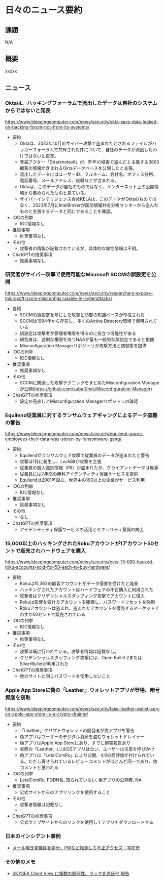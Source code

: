 # 日々のニュース要約

## 課題

N/A

## 概要

xxxxx

## ニュース

### Oktaは、ハッキングフォーラムで流出したデータは自社のシステムからではないと発表
https://www.bleepingcomputer.com/news/security/okta-says-data-leaked-on-hacking-forum-not-from-its-systems/

- 要約
    - Oktaは、2023年10月のサイバー攻撃で盗まれたとされるファイルがハッカーフォーラムで共有された件について、自社のデータが流出したわけではないと否定。
    - 脅威アクター「Ddarknotevil」が、昨年の侵害で盗んだと主張する3800顧客の情報が含まれるOktaデータベースを公開したと主張。
    - 流出したデータにはユーザーID、フルネーム、会社名、オフィス住所、電話番号、メールアドレス、役職などが含まれる。
    - Oktaは、このデータが自社のものではなく、インターネット上の公開情報から集められたものと見ている。
    - サイバーインテリジェンス会社KELAは、このデータがOktaのものではなく、2023年7月にIntelBrokerが国防情報共有分析センターから盗んだものと主張するデータと同じであることを確認。
- IOCの列挙
    - IOC情報なし
- 推奨事項
    - 推奨事項なし
- その他
    - 攻撃者の情報が記載されているが、具体的な属性情報は不明。
- ChatGPTの推奨事項
    - 推奨事項なし

### 研究者がサイバー攻撃で使用可能なMicrosoft SCCMの誤設定を公開
https://www.bleepingcomputer.com/news/security/researchers-expose-microsoft-sccm-misconfigs-usable-in-cyberattacks/

- 要約
    - SCCMの誤設定を基にした攻撃と防御の知識ベースが作成された
    - SCCMは1994年から存在し、多くのActive Directory環境で使用されている
    - 誤設定は攻撃者が管理者権限を得るのに役立つ可能性がある
    - 研究者は、過剰な権限を持つNAAが最も一般的な誤設定であると指摘
    - Misconfiguration Managerリポジトリが攻撃方法と防御策を提供
- IOCの列挙
    - IOC情報なし
- 推奨事項
    - 推奨事項なし
- その他
    - SCCMに関連した攻撃テクニックをまとめたMisconfiguration Managerが公開(https://github.com/subat0mik/Misconfiguration-Manager)
- ChatGPTの推奨事項
    - 設定の見直しとMisconfiguration Managerリポジトリの確認

### Equilend従業員に対するランサムウェアギャングによるデータ盗難の警告
https://www.bleepingcomputer.com/news/security/equilend-warns-employees-their-data-was-stolen-by-ransomware-gang/

- 要約
    - Equilendがランサムウェア攻撃で従業員のデータが盗まれたと警告
    - 攻撃は1月に発生し、LockBitが攻撃を主張
    - 従業員の個人識別情報（PII）が盗まれたが、クライアントデータは無事
    - 従業員には2年間の無料アイデンティティ保護サービスを提供
    - Equilendは2001年設立、世界中の190以上の企業がサービス利用
- IOCの列挙
    - IOC情報なし
- 推奨事項
    - 推奨事項なし
- その他
    - なし
- ChatGPTの推奨事項
    - アイデンティティ保護サービスの活用とセキュリティ意識の向上

### 15,000以上のハッキングされたRokuアカウントが1アカウント50セントで販売されハードウェアを購入
https://www.bleepingcomputer.com/news/security/over-15-000-hacked-roku-accounts-sold-for-50-each-to-buy-hardware/

- 要約
    - Rokuは15,363の顧客アカウントがデータ侵害を受けたと発表
    - ハッキングされたアカウントはハードウェアの不正購入に利用された
    - 攻撃者はクリデンシャルスタッフィング攻撃でアカウントに侵入
    - Rokuは影響を受けたアカウントを確保し、パスワードリセットを強制
    - Rokuアカウントは盗まれ、盗まれたアカウントを販売するマーケットでわずか50セントで販売されている
- IOCの列挙
    - IOC情報なし
- 推奨事項
    - 推奨事項なし
- その他
    - 攻撃は既に行われている。攻撃者情報は記載なし。
    - クリデンシャルスタッフィング攻撃には、Open Bullet 2またはSilverBulletが利用された
- ChatGPTの推奨事項
    - 他のサイトと同じパスワードを使用しないこと

### Apple App Storeに偽の「Leather」ウォレットアプリが登場、暗号資産を窃取
https://www.bleepingcomputer.com/news/security/fake-leather-wallet-app-on-apple-app-store-is-a-crypto-drainer/

- 要約
    - 「Leather」クリプトウォレットの開発者が偽アプリを警告
    - 偽アプリはユーザーのデジタル資産を盗むウォレットドレイナー
    - 偽アプリはApple App Storeにあり、すでに損害報告あり
    - 実際の「Leather」にはiOSアプリはない、ユーザーは注意を呼びかけ
    - 偽アプリは「LetalComRu」により公開、4.9の高評価が付けられている。ただし寄せられているレビューコメントがほとんど同一であり、偽コメントと思われる
- IOCの列挙
    - LetalComRu, FQDN名, 知られていない, 偽アプリの公開者, NA
- 推奨事項
    - 公式サイトからのアプリリンクを使用すること
- その他
    - 攻撃者情報は記載なし
    - 
- ChatGPTの推奨事項
    - 公式ウェブサイトからのリンクを使用してアプリをダウンロードする

### 日本のインシデント事例
- [メール覗き見職員を処分、PWなど推測して不正アクセス - 宇陀市](https://www.security-next.com/154269)

### その他のメモ
- [SKYSEA Client View に複数の脆弱性、ラック北原氏他 報告](https://s.netsecurity.ne.jp/article/2024/03/11/50699.html)